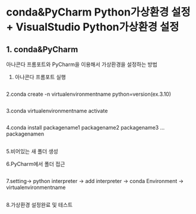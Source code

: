 # conda&PyCharm Python가상환경 설정 + VisualStudio Python가상환경 설정

## 1. conda&PyCharm

아나콘다 프롬포트와 PyCharm을 이용해서 가상환경을 설정하는 방법

1. 아나콘다 프롬포트 실행

<image>

2.conda create -n virtualenvironmentname python=version(ex.3.10)

<image>

3.conda virtualenvironmentname activate

<image>

4.conda install packagename1 packagename2 packagename3 ... packagenamen

<image>

5.비어있는 새 폴더 생성

6.PyCharm에서 폴더 접근

<image>

7.setting-> python interpreter -> add interpreter -> conda Environment -> virtualenvironmentname

<image>

8.가상환경 설정완료 및 테스트

<image>

